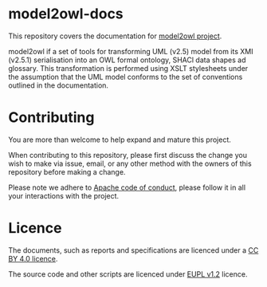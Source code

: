 # model2owl-docs

This repository covers the documentation for [model2owl project](https://github.com/OP-TED/model2owl). 

model2owl if a set of tools for transforming UML (v2.5) model from its XMI (v2.5.1) serialisation into an OWL formal ontology, SHACl data shapes ad glossary. This transformation is performed using XSLT stylesheets under the assumption that the UML model conforms to the set of conventions outlined in the documentation. 

# Contributing

You are more than welcome to help expand and mature this project. 

When contributing to this repository, please first discuss the change you wish to make via issue, email, or any other method with the owners of this repository before making a change.

Please note we adhere to [Apache code of conduct](https://www.apache.org/foundation/policies/conduct), please follow it in all your interactions with the project.
 

# Licence 

The documents, such as reports and specifications are licenced under a [CC BY 4.0 licence](https://creativecommons.org/licenses/by/4.0/deed.en).

The source code and other scripts are licenced under [EUPL v1.2](https://joinup.ec.europa.eu/collection/eupl/eupl-text-eupl-12) licence.
